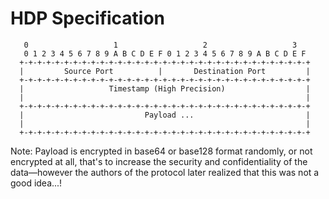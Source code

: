 # HDP Specification
```plaintext
   0                   1                   2                   3  
   0 1 2 3 4 5 6 7 8 9 A B C D E F 0 1 2 3 4 5 6 7 8 9 A B C D E F  
  +-+-+-+-+-+-+-+-+-+-+-+-+-+-+-+-+-+-+-+-+-+-+-+-+-+-+-+-+-+-+-+-+  
  |         Source Port          |       Destination Port         |  
  +-+-+-+-+-+-+-+-+-+-+-+-+-+-+-+-+-+-+-+-+-+-+-+-+-+-+-+-+-+-+-+-+  
  |                   Timestamp (High Precision)                  |  
  |                                                               |  
  +-+-+-+-+-+-+-+-+-+-+-+-+-+-+-+-+-+-+-+-+-+-+-+-+-+-+-+-+-+-+-+-+  
  |                           Payload ...                         |  
  |                                                               |  
  +-+-+-+-+-+-+-+-+-+-+-+-+-+-+-+-+-+-+-+-+-+-+-+-+-+-+-+-+-+-+-+-+  
```

Note: Payload is encrypted in base64 or base128 format randomly, or not encrypted at all, that's to increase the security and confidentiality of the data—however the authors of the protocol later realized that this was not a good idea...!